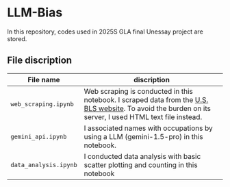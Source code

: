 # LLM-Bias
In this repository, codes used in 2025S GLA final Unessay project are stored.

## File discription
|File name|discription|
|--|--|
|`web_scraping.ipynb`|Web scraping is conducted in this notebook. I scraped data from the [U.S. BLS website](https://www.bls.gov/ooh/about/data-for-occupations-not-covered-in-detail.htm). To avoid the burden on its server, I used HTML text file instead.|
|`gemini_api.ipynb`|I associated names with occupations by using a LLM (gemini-1.5-pro) in this notebook.|
|`data_analysis.ipynb`|I conducted data analysis with basic scatter plotting and counting in this notebook|
